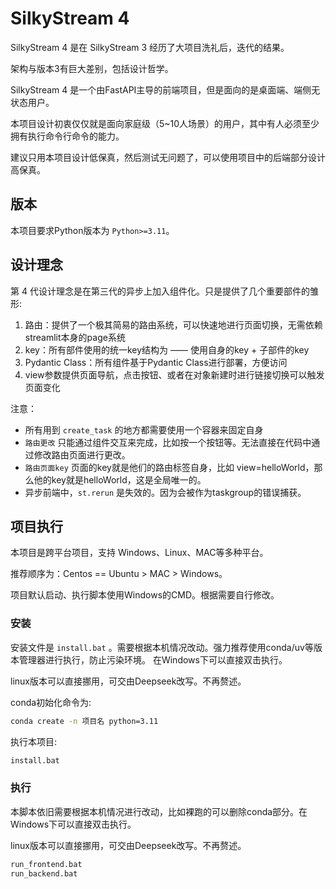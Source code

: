 # SilkyStream 4

SilkyStream 4 是在 SilkyStream 3 经历了大项目洗礼后，迭代的结果。

架构与版本3有巨大差别，包括设计哲学。

SilkyStream 4 是一个由FastAPI主导的前端项目，但是面向的是桌面端、端侧无状态用户。

本项目设计初衷仅仅就是面向家庭级（5~10人场景）的用户，其中有人必须至少拥有执行命令行命令的能力。

建议只用本项目设计低保真，然后测试无问题了，可以使用项目中的后端部分设计高保真。

## 版本

本项目要求Python版本为 `Python>=3.11`。

## 设计理念
第 4 代设计理念是在第三代的异步上加入组件化。只是提供了几个重要部件的雏形:
1. 路由：提供了一个极其简易的路由系统，可以快速地进行页面切换，无需依赖streamlit本身的page系统
2. key：所有部件使用的统一key结构为 —— 使用自身的key + 子部件的key 
3. Pydantic Class：所有组件基于Pydantic Class进行部署，方便访问
4. view参数提供页面导航，点击按钮、或者在对象新建时进行链接切换可以触发页面变化

注意：
- 所有用到 `create_task` 的地方都需要使用一个容器来固定自身
- `路由更改` 只能通过组件交互来完成，比如按一个按钮等。无法直接在代码中通过修改路由页面进行更改。
- `路由页面key` 页面的key就是他们的路由标签自身，比如 view=helloWorld，那么他的key就是helloWorld，这是全局唯一的。
- 异步前端中，`st.rerun` 是失效的。因为会被作为taskgroup的错误捕获。

## 项目执行

本项目是跨平台项目，支持 Windows、Linux、MAC等多种平台。

推荐顺序为：Centos == Ubuntu > MAC > Windows。

项目默认启动、执行脚本使用Windows的CMD。根据需要自行修改。

### 安装

安装文件是 `install.bat` 。需要根据本机情况改动。强力推荐使用conda/uv等版本管理器进行执行，防止污染环境。 在Windows下可以直接双击执行。

linux版本可以直接挪用，可交由Deepseek改写。不再赘述。

conda初始化命令为:

``` bat
conda create -n 项目名 python=3.11
```

执行本项目:

``` bat
install.bat
```

### 执行

本脚本依旧需要根据本机情况进行改动，比如裸跑的可以删除conda部分。在Windows下可以直接双击执行。

linux版本可以直接挪用，可交由Deepseek改写。不再赘述。

``` bat
run_frontend.bat
run_backend.bat
```

